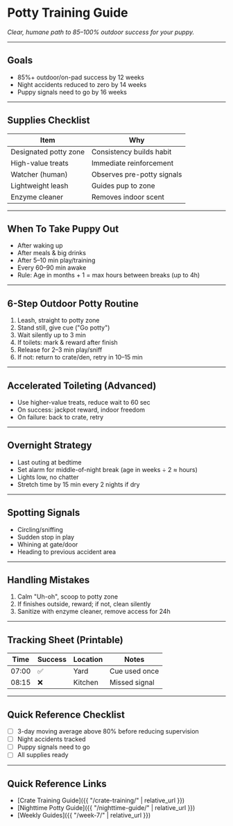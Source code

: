 # Potty Training Guide
*Clear, humane path to 85–100% outdoor success for your puppy.*

---

## Goals
- 85%+ outdoor/on-pad success by 12 weeks
- Night accidents reduced to zero by 14 weeks
- Puppy signals need to go by 16 weeks

---

## Supplies Checklist

| Item | Why |
|------|-----|
| Designated potty zone | Consistency builds habit |
| High-value treats | Immediate reinforcement |
| Watcher (human) | Observes pre-potty signals |
| Lightweight leash | Guides pup to zone |
| Enzyme cleaner | Removes indoor scent |

---

## When To Take Puppy Out
- After waking up
- After meals & big drinks
- After 5–10 min play/training
- Every 60–90 min awake
- Rule: Age in months + 1 = max hours between breaks (up to 4h)

---

## 6-Step Outdoor Potty Routine
1. Leash, straight to potty zone
2. Stand still, give cue ("Go potty")
3. Wait silently up to 3 min
4. If toilets: mark & reward after finish
5. Release for 2–3 min play/sniff
6. If not: return to crate/den, retry in 10–15 min

---

## Accelerated Toileting (Advanced)
- Use higher-value treats, reduce wait to 60 sec
- On success: jackpot reward, indoor freedom
- On failure: back to crate, retry

---

## Overnight Strategy
- Last outing at bedtime
- Set alarm for middle-of-night break (age in weeks ÷ 2 ≈ hours)
- Lights low, no chatter
- Stretch time by 15 min every 2 nights if dry

---

## Spotting Signals
- Circling/sniffing
- Sudden stop in play
- Whining at gate/door
- Heading to previous accident area

---

## Handling Mistakes
1. Calm "Uh-oh", scoop to potty zone
2. If finishes outside, reward; if not, clean silently
3. Sanitize with enzyme cleaner, remove access for 24h

---

## Tracking Sheet (Printable)
| Time | Success | Location | Notes |
|------|---------|----------|-------|
| 07:00 | ✅ | Yard | Cue used once |
| 08:15 | ❌ | Kitchen | Missed signal |

---

## Quick Reference Checklist
- [ ] 3-day moving average above 80% before reducing supervision
- [ ] Night accidents tracked
- [ ] Puppy signals need to go
- [ ] All supplies ready

---

## Quick Reference Links
- [Crate Training Guide]({{ "/crate-training/" | relative_url }})
- [Nighttime Potty Guide]({{ "/nighttime-guide/" | relative_url }})
- [Weekly Guides]({{ "/week-7/" | relative_url }}) 